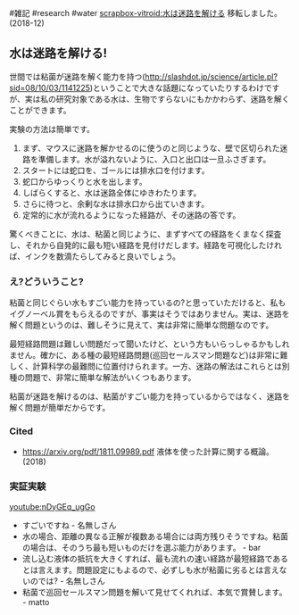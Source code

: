 #雑記
#research
#water
[scrapbox-vitroid:水は迷路を解ける](scrapbox-vitroid:水は迷路を解ける) 移転しました。(2018-12)
## 水は迷路を解ける!
世間では粘菌が迷路を解く能力を持つ(http://slashdot.jp/science/article.pl?sid=08/10/03/1141225)ということで大きな話題になっていたりするわけですが、実は私の研究対象である水は、生物ですらないにもかかわらず、迷路を解くことができます。

実験の方法は簡単です。
1. まず、マウスに迷路を解かせるのに使うのと同じような、壁で区切られた迷路を準備します。水が溢れないように、入口と出口は一旦ふさぎます。
1. スタートには蛇口を、ゴールには排水口を付けます。
1. 蛇口からゆっくりと水を出します。
1. しばらくすると、水は迷路全体にゆきわたります。
1. さらに待つと、余剰な水は排水口から出ていきます。
1. 定常的に水が流れるようになった経路が、その迷路の答です。

驚くべきことに、水は、粘菌と同じように、まずすべての経路をくまなく探査し、それから自発的に最も短い経路を見付けだします。経路を可視化したければ、インクを数滴たらしてみると良いでしょう。

### え?どういうこと?
粘菌と同じぐらい水もすごい能力を持っているの?と思っていただけると、私もイグノーベル賞をもらえるのですが、事実はそうではありません。実は、迷路を解く問題というのは、難しそうに見えて、実は非常に簡単な問題なのです。

最短経路問題は難しい問題だって聞いたけど、という方もいらっしゃるかもしれません。確かに、ある種の最短経路問題(巡回セールスマン問題など)は非常に難しく、計算科学の最難問に位置付けられます。一方、迷路の解法はこれらとは別種の問題で、非常に簡単な解法がいくつもあります。

粘菌が迷路を解けるのは、粘菌がすごい能力を持っているからではなく、迷路を解く問題が簡単だからです。
### Cited
*  https://arxiv.org/pdf/1811.09989.pdf 液体を使った計算に関する概論。(2018)
### 実証実験
[youtube:nDyGEq_ugGo](youtube:nDyGEq_ugGo)

* すごいですね - 名無しさん 
* 水の場合、距離の異なる正解が複数ある場合には両方残りそうですね。粘菌の場合は、そのうち最も短いものだけを選ぶ能力があります。 - bar 
* 流し込む液体の抵抗を大きくすれば、最も流れの速い経路が最短経路であるとは言えます。問題設定にもよるので、必ずしも水が粘菌に劣るとは言えないのでは? - 名無しさん 
* 粘菌で巡回セールスマン問題を解いて見せてくれれば、本気で賞賛します。 - matto 
<!--  -->
